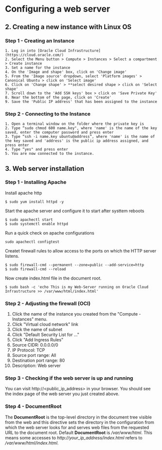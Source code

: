 # Configuring a web server



## 2. Creating a new instance with Linux OS   
### Step 1 - Creating an Instance
    1. Log in into [Oracle Cloud Infrastructure](https://cloud.oracle.com/)
    2. Select the Menu button > Compute > Instances > Select a compartment > Create instance
    3. Set a name for the instance
    4. On the 'Image and shape' box, click on 'Change image'
    5. From the 'Image source' dropdown, select 'Platform images' > Canonical Ubuntu > click on 'Select image'
    6. Click on 'Change shape' > **select desired shape > click on 'Select shape'
    7. Scroll down to the 'Add SSH keys' box > click on 'Save Private Key'
    8. Near the bottom of the page, click on 'Create'
    9. Save the 'Public IP address' that has been assigned to the instance
    
### Step 2 - Connecting to the Instance
    1. Open a terminal window on the folder where the private key is
    2. Type “sudo chmod 600 name.key", where 'name' is the name of the key saved, enter the computer password and press enter
    3. Type “ssh -i name.key ubuntu@address”, where 'name' is the name of the key saved and 'address' is the public ip address assigned, and press enter
    4. Type “yes" and press enter
    5. You are now connected to the instance.
        


## 3. Web server installation

### Step 1 - Installing Apache

Install apache http

```
$ sudo yum install httpd -y
```

Start the apache server and configure it to start after systtem reboots

```
$ sudo apachectl start
$ sudo systemctl enable httpd
```

Run a quick check on apache configurations

```
sudo apachectl configtest
```

Createt firewall rules to allow access to the ports on which the HTTP server listens.

```
$ sudo firewall-cmd --permanent --zone=public --add-service=http
$ sudo firewall-cmd --reload
```

Now create index.html file in the document root.

```
$ sudo bash -c 'echo This is my Web-Server running on Oracle Cloud Infrastructure >> /var/www/html/index.html'
```

### Step 2 - Adjusting the firewall (OCI)

1. Click the name of the instance you created from the "Compute - Instances" menu.
2. Click "Virtual cloud network" link
3. Click the name of subnet
4. Click "Default Security List for ..." 
5. Click "Add Ingress Rules"
6. Source CIDR: 0.0.0.0/0
7. IP Protocol: TCP
8. Source port range: All
9. Destination port range: 80
10. Description: Web server

### Step 3 - Checking if the web server is up and running

You can visit http://<public_ip_address> in your browser. You should see the index page of the web server you just created above. 

### Step 4 - DocumentRoot

The **DocumentRoot** is the top-level directory in the document tree visible from the web and this directive sets the directory in the configuration from which the web server looks for and serves web files from the requested URL to the document root. Default **DocumentRoot** is */var/www/html*. 
This means some accesses to *http://your_ip_address/index.html* refers to */var/www/html/index.html*. 
